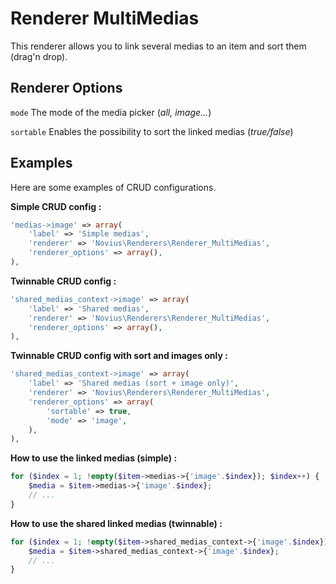 # Renderer MultiMedias

This renderer allows you to link several medias to an item and sort them (drag'n drop).

## Renderer Options

`mode` The mode of the media picker (_all, image..._)

`sortable` Enables the possibility to sort the linked medias (_true/false_)

## Examples

Here are some examples of CRUD configurations.

__Simple CRUD config :__
```php
'medias->image' => array(
    'label' => 'Simple medias',
    'renderer' => 'Novius\Renderers\Renderer_MultiMedias',
    'renderer_options' => array(),
),
```

__Twinnable CRUD config :__
```php
'shared_medias_context->image' => array(
    'label' => 'Shared medias',
    'renderer' => 'Novius\Renderers\Renderer_MultiMedias',
    'renderer_options' => array(),
),
```

__Twinnable CRUD config with sort and images only :__
```php
'shared_medias_context->image' => array(
    'label' => 'Shared medias (sort + image only)',
    'renderer' => 'Novius\Renderers\Renderer_MultiMedias',
    'renderer_options' => array(
        'sortable' => true,
        'mode' => 'image',
    ),
),
```

__How to use the linked medias (simple) :__

```php
for ($index = 1; !empty($item->medias->{'image'.$index}); $index++) {
    $media = $item->medias->{'image'.$index};
    // ...
}
```

__How to use the shared linked medias (twinnable) :__

```php
for ($index = 1; !empty($item->shared_medias_context->{'image'.$index}); $index++) {
    $media = $item->shared_medias_context->{'image'.$index};
    // ...
}
```
